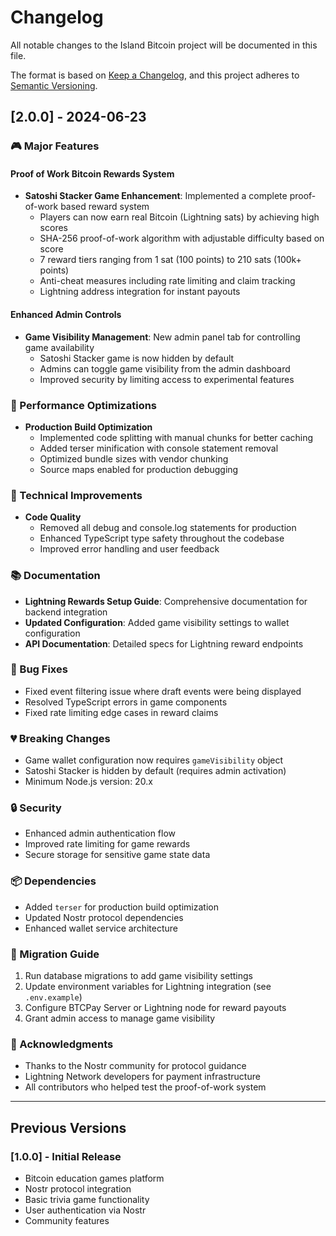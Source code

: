 # Changelog

All notable changes to the Island Bitcoin project will be documented in this file.

The format is based on [Keep a Changelog](https://keepachangelog.com/en/1.0.0/),
and this project adheres to [Semantic Versioning](https://semver.org/spec/v2.0.0.html).

## [2.0.0] - 2024-06-23

### 🎮 Major Features

#### Proof of Work Bitcoin Rewards System
- **Satoshi Stacker Game Enhancement**: Implemented a complete proof-of-work based reward system
  - Players can now earn real Bitcoin (Lightning sats) by achieving high scores
  - SHA-256 proof-of-work algorithm with adjustable difficulty based on score
  - 7 reward tiers ranging from 1 sat (100 points) to 210 sats (100k+ points)
  - Anti-cheat measures including rate limiting and claim tracking
  - Lightning address integration for instant payouts

#### Enhanced Admin Controls
- **Game Visibility Management**: New admin panel tab for controlling game availability
  - Satoshi Stacker game is now hidden by default
  - Admins can toggle game visibility from the admin dashboard
  - Improved security by limiting access to experimental features

### 🚀 Performance Optimizations
- **Production Build Optimization**
  - Implemented code splitting with manual chunks for better caching
  - Added terser minification with console statement removal
  - Optimized bundle sizes with vendor chunking
  - Source maps enabled for production debugging

### 🔧 Technical Improvements
- **Code Quality**
  - Removed all debug and console.log statements for production
  - Enhanced TypeScript type safety throughout the codebase
  - Improved error handling and user feedback

### 📚 Documentation
- **Lightning Rewards Setup Guide**: Comprehensive documentation for backend integration
- **Updated Configuration**: Added game visibility settings to wallet configuration
- **API Documentation**: Detailed specs for Lightning reward endpoints

### 🐛 Bug Fixes
- Fixed event filtering issue where draft events were being displayed
- Resolved TypeScript errors in game components
- Fixed rate limiting edge cases in reward claims

### 💔 Breaking Changes
- Game wallet configuration now requires `gameVisibility` object
- Satoshi Stacker is hidden by default (requires admin activation)
- Minimum Node.js version: 20.x

### 🔒 Security
- Enhanced admin authentication flow
- Improved rate limiting for game rewards
- Secure storage for sensitive game state data

### 📦 Dependencies
- Added `terser` for production build optimization
- Updated Nostr protocol dependencies
- Enhanced wallet service architecture

### 🎯 Migration Guide
1. Run database migrations to add game visibility settings
2. Update environment variables for Lightning integration (see `.env.example`)
3. Configure BTCPay Server or Lightning node for reward payouts
4. Grant admin access to manage game visibility

### 🙏 Acknowledgments
- Thanks to the Nostr community for protocol guidance
- Lightning Network developers for payment infrastructure
- All contributors who helped test the proof-of-work system

---

## Previous Versions

### [1.0.0] - Initial Release
- Bitcoin education games platform
- Nostr protocol integration
- Basic trivia game functionality
- User authentication via Nostr
- Community features